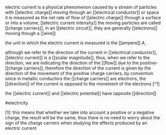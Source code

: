 electric current is a physical phenomenon caused by a stream of  particles with [[electric charge]] moving through an [[electrical conductor]] or space
it is measured as the net rate of flow of [[electric charge]] through a surface or into a volume, [[electric current intensity]]
the moving particles are called [[charge carriers]], in  an [[electric circuit]], they are generally [[electrons]] moving though a [[wire]]

the unit in which the electric current is measured is the [[ampere]] $A$, 

although we refer to the direction of the current in [[electrical conductor]], [[electric current]] is a [[scalar magnitude]], thus, when we refer to the direction, we are indicating the direction of the [[flow]] due to the positive-[[charge carriers]],  therefore the direction of the current is given by the direction of the movement of the positive charge carriers, by convention
since in metallic conductors the [[charge carriers]] are electrons, the [[direction]] of the current is opposed to the movement of the electrons [^1]

the [[electric current]] and [[electric potential]] have opposite [[direction]]

#electricity

[1]: this means that whether we take into account a positive or a negative charge, the result will be the same, thus there is no need to worry about the sign of the charge carriers when studying the effects produced by an electric current 